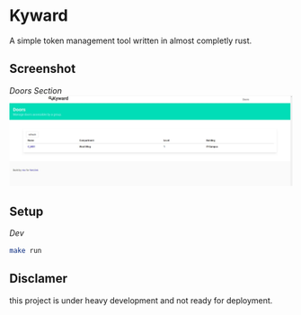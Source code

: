 # Kyward
A simple token management tool written in almost completly rust.

## Screenshot
_Doors Section_
![Doors Section Screenshot](assets/doors_section.jpeg)

## Setup 
_Dev_
```bash
make run
```

## Disclamer
this project is under heavy development and not ready for deployment.